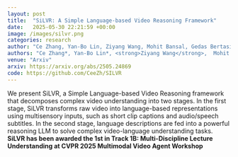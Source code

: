 ```yaml
---
layout: post
title:  "SiLVR: A Simple Language-based Video Reasoning Framework"
date:   2025-05-30 22:21:59 +00:00
image: /images/silvr.png
categories: research
author: "Ce Zhang, Yan-Bo Lin, Ziyang Wang, Mohit Bansal, Gedas Bertasius"
authors: "Ce Zhang*, Yan-Bo Lin*, <strong>Ziyang Wang</strong>,  Mohit Bansal, Gedas Bertasius"
venue: "Arxiv"
arxiv: https://arxiv.org/abs/2505.24869
code: https://github.com/CeeZh/SILVR
---
```

We present SiLVR, a Simple Language-based Video Reasoning framework that decomposes complex video understanding into two stages. In the first stage, SiLVR transforms raw video into language-based representations using multisensory inputs, such as short clip captions and audio/speech subtitles. In the second stage, language descriptions are fed into a powerful reasoning LLM to solve complex video-language understanding tasks. <strong>SiLVR has been awarded the 1st in Track 1B: Multi-Discipline Lecture Understanding at CVPR 2025 Multimodal Video Agent Workshop</strong>
